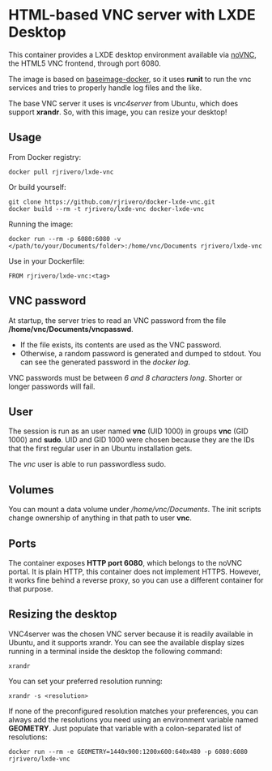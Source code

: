 HTML-based VNC server with LXDE Desktop
=======================================

This container provides a LXDE desktop environment available via
[noVNC](https://kanaka.github.io/noVNC/), the HTML5 VNC frontend,
through port 6080.

The image is based on [baseimage-docker](https://github.com/phusion/baseimage-docker),
so it uses **runit** to run the vnc services and tries to properly
handle log files and the like.

The base VNC server it uses is *vnc4server* from Ubuntu, which does
support **xrandr**. So, with this image, you can resize your desktop!

Usage
-----

From Docker registry:

```
docker pull rjrivero/lxde-vnc
```

Or build yourself:

```
git clone https://github.com/rjrivero/docker-lxde-vnc.git
docker build --rm -t rjrivero/lxde-vnc docker-lxde-vnc
```

Running the image:

```
docker run --rm -p 6080:6080 -v </path/to/your/Documents/folder>:/home/vnc/Documents rjrivero/lxde-vnc
```

Use in your Dockerfile:

```
FROM rjrivero/lxde-vnc:<tag>
```

VNC password
------------

At startup, the server tries to read an VNC password from the file
**/home/vnc/Documents/vncpasswd**.

  - If the file exists, its contents are used as the VNC password.
  - Otherwise, a random password is generated and dumped to stdout. You can see the generated password in the *docker log*.

VNC passwords must be between *6 and 8 characters long*. Shorter or longer passwords will fail.

User
----

The session is run as an user named **vnc** (UID 1000) in groups **vnc**
(GID 1000) and **sudo**. UID and GID 1000 were chosen because they are the
IDs that the first regular user in an Ubuntu installation gets.

The *vnc* user is able to run passwordless sudo.

Volumes
-------

You can mount a data volume under */home/vnc/Documents*. The init scripts change ownership
of anything in that path to user **vnc**.

Ports
-----

The container exposes **HTTP port 6080**, which belongs to the noVNC portal. It is plain HTTP,
this container does not implement HTTPS. However, it works fine behind a reverse proxy, so you can
use a different container for that purpose.

Resizing the desktop
--------------------

VNC4server was the chosen VNC server because it is readily available in Ubuntu, and it supports
xrandr. You can see the available display sizes running in a terminal inside the desktop the
following command:

```
xrandr
```

You can set your preferred resolution running:

```
xrandr -s <resolution>
```

If none of the preconfigured resolution matches your preferences, you can always add the
resolutions you need using an environment variable named **GEOMETRY**. Just populate
that variable with a colon-separated list of resolutions:

```
docker run --rm -e GEOMETRY=1440x900:1200x600:640x480 -p 6080:6080 rjrivero/lxde-vnc
```
